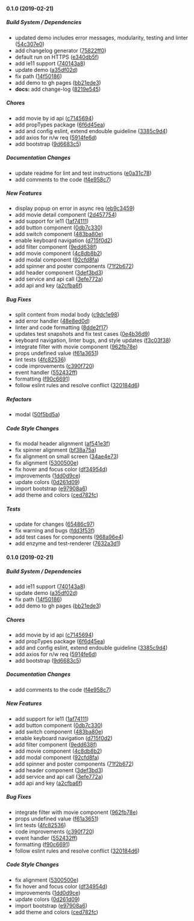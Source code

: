 #### 0.1.0 (2019-02-21)

##### Build System / Dependencies

*  updated demo includes error messages, modularity, testing and linter ([54c307e0](https://github.com/online-edu/react-movies/commit/54c307e0eb186dbaa3afa9422a2204f2cca1239e))
*  add changelog generator ([75822ff0](https://github.com/online-edu/react-movies/commit/75822ff086e91aea8364ed5de20f419fe69ce00b))
*  default run on HTTPS ([e340db5f](https://github.com/online-edu/react-movies/commit/e340db5f5053886ba6bbfbf0ef1d1805ce2497b9))
*  add ie11 support ([740143a8](https://github.com/online-edu/react-movies/commit/740143a847daf989fdbe26e8ee0d96c281dc5b6a))
*  update demo ([a35df02d](https://github.com/online-edu/react-movies/commit/a35df02d5bc30a3ad1e24d85be91f23a598f2300))
*  fix path ([14f50186](https://github.com/online-edu/react-movies/commit/14f501860aa276b50f1f30e893558a3df39bea4d))
*  add demo to gh pages ([bb21ede3](https://github.com/online-edu/react-movies/commit/bb21ede3f3e2c623ee27975da776edecd60ea1fc))
* **docs:**  add change-log ([8219e545](https://github.com/online-edu/react-movies/commit/8219e5452e1e1dc50e93169bff766e51b5003ce5))

##### Chores

*  add movie by id api ([c7145694](https://github.com/online-edu/react-movies/commit/c714569470cc99efc0411fec4e9ff065ac6cd84b))
*  add propTypes package ([6f6d45ea](https://github.com/online-edu/react-movies/commit/6f6d45ead667a321d82787fb46241df9b263606f))
*  add and config eslint, extend endouble  guideline ([3385c9d4](https://github.com/online-edu/react-movies/commit/3385c9d4d7be5b437ba445a48648d46eb344a878))
*  add axios for n/w req ([5914fe6d](https://github.com/online-edu/react-movies/commit/5914fe6db8d55df01f17c1d7f6e3945e248fd846))
*  add bootstrap ([9d6683c5](https://github.com/online-edu/react-movies/commit/9d6683c5c5a9345c83c51933caf06558b2874fcd))

##### Documentation Changes

*  update readme for lint and test instructions ([e0a31c78](https://github.com/online-edu/react-movies/commit/e0a31c78a104b33c321347c04987112322cd9197))
*  add comments to the code ([f4e958c7](https://github.com/online-edu/react-movies/commit/f4e958c7ffee164e2c34c7e82a9837d3e99a96f7))

##### New Features

*  display popup on error in async req ([eb9c3459](https://github.com/online-edu/react-movies/commit/eb9c3459168c7100887baa5f4ecefc8bb96109ff))
*  add movie detail component ([2d457754](https://github.com/online-edu/react-movies/commit/2d45775458b4f15259f077f4d452ee00a4731dff))
*  add support for ie11 ([1af74111](https://github.com/online-edu/react-movies/commit/1af741111c14fe9cdfd9fa5d114da11c74bbb075))
*  add button component ([0db7c330](https://github.com/online-edu/react-movies/commit/0db7c330a522ed8a406284ff6ee5a201a90e6c0b))
*  add switch component ([483ba80e](https://github.com/online-edu/react-movies/commit/483ba80e82439a5284a9026325e11654ea3682eb))
*  enable keyboard navigation ([d715f0d2](https://github.com/online-edu/react-movies/commit/d715f0d227b6d77bf629656fd71a31b81f8ad744))
*  add filter component ([9edd638f](https://github.com/online-edu/react-movies/commit/9edd638f20a9d107e094bc948e7fd15ba920d7c8))
*  add movie component ([4c8db8b2](https://github.com/online-edu/react-movies/commit/4c8db8b2b5598dd6030ce0447149673b00f895a4))
*  add modal component ([92cfd8fa](https://github.com/online-edu/react-movies/commit/92cfd8fad56b84e871e117b750f2aa72de52ac8a))
*  add spinner and poster components ([71f2b672](https://github.com/online-edu/react-movies/commit/71f2b6729b91aea2f31a43883135b4274cd269c2))
*  add header component ([3def3bd3](https://github.com/online-edu/react-movies/commit/3def3bd38160012d413f4d451b003d7ee704cc8f))
*  add service and api call ([3efe772a](https://github.com/online-edu/react-movies/commit/3efe772af41e331a1f98cfc9a89e7b6c12a0be30))
*  add api and key ([a2cfba6f](https://github.com/online-edu/react-movies/commit/a2cfba6fd88699716d19416ade6886ea9a00deaf))

##### Bug Fixes

*  split content from modal body ([c9dc1e98](https://github.com/online-edu/react-movies/commit/c9dc1e98cbf3009850e641333168e79642136007))
*  add error handler ([48e8ed0d](https://github.com/online-edu/react-movies/commit/48e8ed0d6a2620d24116314d58b741d7a71d6208))
*  linter and code formatting ([8dde2f17](https://github.com/online-edu/react-movies/commit/8dde2f170e01df16bbf89473c55143435cc20554))
*  updates test snapshots and fix test cases ([0e4b36d9](https://github.com/online-edu/react-movies/commit/0e4b36d9eb4149457c97dc687c56b8415e0291d7))
*  keyboard navigation, linter bugs, and style updates ([f3c03f38](https://github.com/online-edu/react-movies/commit/f3c03f386f68e3dc047e8849eafa841c8336cf7c))
*  integrate filter with movie component ([962fb78e](https://github.com/online-edu/react-movies/commit/962fb78e13ad4e063c63abdeb5218819c8f2e0cc))
*  props undefined value ([f61a3651](https://github.com/online-edu/react-movies/commit/f61a36517bb8ff0bb95cb351b3d4bf31603de1f3))
*  lint tests ([4fc82536](https://github.com/online-edu/react-movies/commit/4fc825361b10093fa8c3d2217c17af4ab1b3a0cf))
*  code improvements ([c390f720](https://github.com/online-edu/react-movies/commit/c390f7205533b7a0cccf83d591ee7be0ee2b6482))
*  event handler ([552432ff](https://github.com/online-edu/react-movies/commit/552432ffa79408dc7b3df7ef05e02236d9119d0a))
*  formatting ([f90c6691](https://github.com/online-edu/react-movies/commit/f90c6691f1c16752b42cd91321aa12609f9bc56a))
*  follow eslint rules and resolve conflict ([320184d6](https://github.com/online-edu/react-movies/commit/320184d6e3903bb8f28b9521ec43283c09a14692))

##### Refactors

*  modal ([50f5bd5a](https://github.com/online-edu/react-movies/commit/50f5bd5a7c9590c97a682a65e355d1e8637069ca))

##### Code Style Changes

*  fix modal header alignment ([af541e3f](https://github.com/online-edu/react-movies/commit/af541e3f4c602f4a535bd90179a1e2aa9658421b))
*  fix spinner alignment ([bf38a75a](https://github.com/online-edu/react-movies/commit/bf38a75a56520c83d4ca6fa4e983c8ce32d87206))
*  fix alignment on small screen ([34ae4e73](https://github.com/online-edu/react-movies/commit/34ae4e73ab88b11625fb704ed938f3709cd7d0fe))
*  fix alignment ([5300500e](https://github.com/online-edu/react-movies/commit/5300500e3c31717d7dfdfd5e1f92572a7d11b7a8))
*  fix hover and focus color ([df34954d](https://github.com/online-edu/react-movies/commit/df34954dd592176a68d67ef385a27545a0d0ad24))
*  improvements ([1dd0d9ce](https://github.com/online-edu/react-movies/commit/1dd0d9cebe79c95b6598a99a2343c6cc7cc649c2))
*  update colors ([0d261d09](https://github.com/online-edu/react-movies/commit/0d261d09adeec0f817d4cbb9db822835b12fbe0b))
*  import bootstrap ([e97908a6](https://github.com/online-edu/react-movies/commit/e97908a6805c66a00f6d346516002272a3e35917))
*  add theme and colors ([ced782fc](https://github.com/online-edu/react-movies/commit/ced782fcad05b6d5e6daeb21be645d96a4ff2efe))

##### Tests

*  update for changes ([65486c97](https://github.com/online-edu/react-movies/commit/65486c97aa001014c44f582b584158826f21365b))
*  fix warning and bugs ([fdd3f53f](https://github.com/online-edu/react-movies/commit/fdd3f53f005e4396bb60d4609ca78a33706ba8b8))
*  add test cases for components ([968a96e4](https://github.com/online-edu/react-movies/commit/968a96e44ee80a7ec46892722a586241d5b8ab05))
*  add enzyme and test-renderer ([7632a3d1](https://github.com/online-edu/react-movies/commit/7632a3d1efe6bf8359bd310f1bee4c6b79bcaf12))

#### 0.1.0 (2019-02-21)

##### Build System / Dependencies

*  add ie11 support ([740143a8](https://github.com/online-edu/react-movies/commit/740143a847daf989fdbe26e8ee0d96c281dc5b6a))
*  update demo ([a35df02d](https://github.com/online-edu/react-movies/commit/a35df02d5bc30a3ad1e24d85be91f23a598f2300))
*  fix path ([14f50186](https://github.com/online-edu/react-movies/commit/14f501860aa276b50f1f30e893558a3df39bea4d))
*  add demo to gh pages ([bb21ede3](https://github.com/online-edu/react-movies/commit/bb21ede3f3e2c623ee27975da776edecd60ea1fc))

##### Chores

*  add movie by id api ([c7145694](https://github.com/online-edu/react-movies/commit/c714569470cc99efc0411fec4e9ff065ac6cd84b))
*  add propTypes package ([6f6d45ea](https://github.com/online-edu/react-movies/commit/6f6d45ead667a321d82787fb46241df9b263606f))
*  add and config eslint, extend endouble  guideline ([3385c9d4](https://github.com/online-edu/react-movies/commit/3385c9d4d7be5b437ba445a48648d46eb344a878))
*  add axios for n/w req ([5914fe6d](https://github.com/online-edu/react-movies/commit/5914fe6db8d55df01f17c1d7f6e3945e248fd846))
*  add bootstrap ([9d6683c5](https://github.com/online-edu/react-movies/commit/9d6683c5c5a9345c83c51933caf06558b2874fcd))

##### Documentation Changes

*  add comments to the code ([f4e958c7](https://github.com/online-edu/react-movies/commit/f4e958c7ffee164e2c34c7e82a9837d3e99a96f7))

##### New Features

*  add support for ie11 ([1af74111](https://github.com/online-edu/react-movies/commit/1af741111c14fe9cdfd9fa5d114da11c74bbb075))
*  add button component ([0db7c330](https://github.com/online-edu/react-movies/commit/0db7c330a522ed8a406284ff6ee5a201a90e6c0b))
*  add switch component ([483ba80e](https://github.com/online-edu/react-movies/commit/483ba80e82439a5284a9026325e11654ea3682eb))
*  enable keyboard navigation ([d715f0d2](https://github.com/online-edu/react-movies/commit/d715f0d227b6d77bf629656fd71a31b81f8ad744))
*  add filter component ([9edd638f](https://github.com/online-edu/react-movies/commit/9edd638f20a9d107e094bc948e7fd15ba920d7c8))
*  add movie component ([4c8db8b2](https://github.com/online-edu/react-movies/commit/4c8db8b2b5598dd6030ce0447149673b00f895a4))
*  add modal component ([92cfd8fa](https://github.com/online-edu/react-movies/commit/92cfd8fad56b84e871e117b750f2aa72de52ac8a))
*  add spinner and poster components ([71f2b672](https://github.com/online-edu/react-movies/commit/71f2b6729b91aea2f31a43883135b4274cd269c2))
*  add header component ([3def3bd3](https://github.com/online-edu/react-movies/commit/3def3bd38160012d413f4d451b003d7ee704cc8f))
*  add service and api call ([3efe772a](https://github.com/online-edu/react-movies/commit/3efe772af41e331a1f98cfc9a89e7b6c12a0be30))
*  add api and key ([a2cfba6f](https://github.com/online-edu/react-movies/commit/a2cfba6fd88699716d19416ade6886ea9a00deaf))

##### Bug Fixes

*  integrate filter with movie component ([962fb78e](https://github.com/online-edu/react-movies/commit/962fb78e13ad4e063c63abdeb5218819c8f2e0cc))
*  props undefined value ([f61a3651](https://github.com/online-edu/react-movies/commit/f61a36517bb8ff0bb95cb351b3d4bf31603de1f3))
*  lint tests ([4fc82536](https://github.com/online-edu/react-movies/commit/4fc825361b10093fa8c3d2217c17af4ab1b3a0cf))
*  code improvements ([c390f720](https://github.com/online-edu/react-movies/commit/c390f7205533b7a0cccf83d591ee7be0ee2b6482))
*  event handler ([552432ff](https://github.com/online-edu/react-movies/commit/552432ffa79408dc7b3df7ef05e02236d9119d0a))
*  formatting ([f90c6691](https://github.com/online-edu/react-movies/commit/f90c6691f1c16752b42cd91321aa12609f9bc56a))
*  follow eslint rules and resolve conflict ([320184d6](https://github.com/online-edu/react-movies/commit/320184d6e3903bb8f28b9521ec43283c09a14692))

##### Code Style Changes

*  fix alignment ([5300500e](https://github.com/online-edu/react-movies/commit/5300500e3c31717d7dfdfd5e1f92572a7d11b7a8))
*  fix hover and focus color ([df34954d](https://github.com/online-edu/react-movies/commit/df34954dd592176a68d67ef385a27545a0d0ad24))
*  improvements ([1dd0d9ce](https://github.com/online-edu/react-movies/commit/1dd0d9cebe79c95b6598a99a2343c6cc7cc649c2))
*  update colors ([0d261d09](https://github.com/online-edu/react-movies/commit/0d261d09adeec0f817d4cbb9db822835b12fbe0b))
*  import bootstrap ([e97908a6](https://github.com/online-edu/react-movies/commit/e97908a6805c66a00f6d346516002272a3e35917))
*  add theme and colors ([ced782fc](https://github.com/online-edu/react-movies/commit/ced782fcad05b6d5e6daeb21be645d96a4ff2efe))


